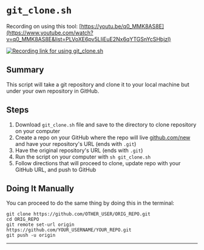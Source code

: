 # `git_clone.sh`

Recording on using this tool: [https://youtu.be/q0_MMK8AS8E](https://www.youtube.com/watch?v=q0_MMK8AS8E&list=PLVoXE6pv5LIiEuE2Nx6qYTGSnYcSHbjzl)

[![Recording link for using git_clone.sh](https://img.youtube.com/vi/q0_MMK8AS8E/0.jpg)](https://www.youtube.com/watch?v=q0_MMK8AS8E&list=PLVoXE6pv5LIiEuE2Nx6qYTGSnYcSHbjzl)

## Summary

This script will take a git repository and clone it to your local machine but
under your own repository in GitHub.

## Steps

1. Download `git_clone.sh` file and save to the directory to clone repository on your computer
2. Create a repo on your GitHub where the repo will live [github.com/new](https://github.com/new)
and have your repository's URL (ends with `.git`)
3. Have the original repository's URL (ends with `.git`)
4. Run the script on your computer with `sh git_clone.sh`
5. Follow directions that will proceed to clone, update repo with your GitHub URL,
and push to GitHub

## Doing It Manually

You can proceed to do the same thing by doing this in the terminal:

```
git clone https://github.com/OTHER_USER/ORIG_REPO.git
cd ORIG_REPO
git remote set-url origin https://github.com/YOUR_USERNAME/YOUR_REPO.git
git push -u origin
```


----------
